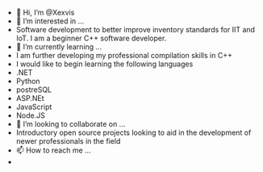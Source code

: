 - 👋 Hi, I’m @Xexvis
- 👀 I’m interested in ...
-   Software development to better improve inventory standards for IIT and IoT. I am a beginner C++ software developer.
- 🌱 I’m currently learning ...
-   I am further developing my professional compilation skills in C++
-   I would like to begin learning the following languages
-   .NET
-   Python
-   postreSQL
-   ASP.NEt
-   JavaScript
-   Node.JS
- 💞️ I’m looking to collaborate on ...
-   Introductory open source projects looking to aid in the development of newer professionals in the field
- 📫 How to reach me ...
-   

<!---
Xexvis/Xexvis is a ✨ special ✨ repository because its `README.md` (this file) appears on your GitHub profile.
You can click the Preview link to take a look at your changes.
--->
